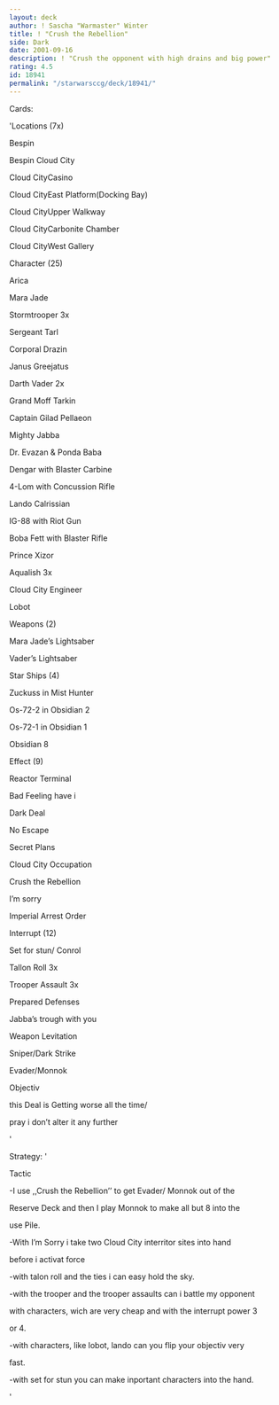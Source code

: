 ```yaml
---
layout: deck
author: ! Sascha "Warmaster" Winter
title: ! "Crush the Rebellion"
side: Dark
date: 2001-09-16
description: ! "Crush the opponent with high drains and big power"
rating: 4.5
id: 18941
permalink: "/starwarsccg/deck/18941/"
---
```

Cards: 

'Locations (7x)


Bespin

Bespin Cloud City

Cloud CityCasino

Cloud CityEast Platform(Docking Bay)

Cloud CityUpper Walkway

Cloud CityCarbonite Chamber

Cloud CityWest Gallery


Character (25)


Arica

Mara Jade

Stormtrooper 3x

Sergeant Tarl

Corporal Drazin

Janus Greejatus

Darth Vader 2x

Grand Moff Tarkin

Captain Gilad Pellaeon

Mighty Jabba

Dr. Evazan & Ponda Baba

Dengar with Blaster Carbine

4-Lom with Concussion Rifle

Lando Calrissian

IG-88 with Riot Gun

Boba Fett with Blaster Rifle

Prince Xizor

Aqualish 3x

Cloud City Engineer

Lobot


Weapons (2)


Mara Jade’s Lightsaber 

Vader’s Lightsaber


Star Ships (4)


Zuckuss in Mist Hunter

Os-72-2 in Obsidian 2

Os-72-1 in Obsidian 1

Obsidian 8


Effect (9)


Reactor Terminal

Bad Feeling have i

Dark Deal

No Escape

Secret Plans

Cloud City Occupation

Crush the Rebellion

I’m sorry

Imperial Arrest Order


Interrupt (12)


Set for stun/ Conrol

Tallon Roll 3x

Trooper Assault 3x

Prepared Defenses

Jabba’s trough with you

Weapon Levitation

Sniper/Dark Strike

Evader/Monnok


Objectiv


this Deal is Getting worse all the time/

pray i don’t alter it any further

'

Strategy: '

Tactic

-I use ,,Crush the Rebellion’’ to get Evader/ Monnok out of the 

 Reserve Deck and then I play Monnok to make all but 8 into the 

 use Pile.

-With I’m Sorry i take two Cloud City interritor sites into hand 

 before i activat force

-with talon roll and the ties i can easy hold the sky.

-with the trooper and the trooper assaults can i battle my opponent 

 with characters, wich are very cheap and with the interrupt power 3

 or 4. 

-with characters, like lobot, lando can you flip your objectiv very

 fast.

-with set for stun you can make inportant characters into the hand.

'
